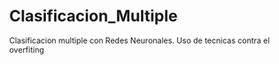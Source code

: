 # Clasificacion_Multiple
Clasificacion multiple con Redes Neuronales. Uso de tecnicas contra el overfiting
